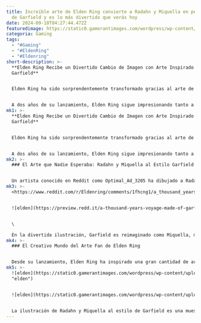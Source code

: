 ```yaml
---
title: Increíble arte de Elden Ring convierte a Radahn y Miquella en personajes
  de Garfield y es lo más divertido que verás hoy
date: 2024-09-18T04:27:44.472Z
featuredimage: https://static0.gamerantimages.com/wordpress/wp-content/uploads/2024/09/elden-ring-radahn-miquella-garfield.jpeg?q=49&fit=crop&w=1100&h=618&dpr=2
categoria: Gaming
tags:
  - "#Gaming"
  - "#EldenRing"
  - "#Eldenring"
short-description: >-
  **Elden Ring Recibe un Divertido Cambio de Imagen con Arte Inspirado en
  Garfield**


  Elden Ring ha sido sorprendentemente transformado gracias al arte de un talentoso fan que ha dado vida a un crossover inesperado con las tiras cómicas de Garfield. Desde su lanzamiento, Elden Ring se ha consolidado como uno de los mejores juegos de la década, y muchos fans han encontrado formas intrigantes de rendir homenaje al título de FromSoftware.


  A dos años de su lanzamiento, Elden Ring sigue impresionando tanto a los recién llegados como a los veteranos que lo juegan d
mk1: >-
  **Elden Ring Recibe un Divertido Cambio de Imagen con Arte Inspirado en
  Garfield**


  Elden Ring ha sido sorprendentemente transformado gracias al arte de un talentoso fan que ha dado vida a un crossover inesperado con las tiras cómicas de Garfield. Desde su lanzamiento, Elden Ring se ha consolidado como uno de los mejores juegos de la década, y muchos fans han encontrado formas intrigantes de rendir homenaje al título de FromSoftware.


  A dos años de su lanzamiento, Elden Ring sigue impresionando tanto a los recién llegados como a los veteranos que lo juegan desde el primer día. FromSoftware es conocido por la profunda y elaborada narrativa que presentan en cada uno de sus juegos, y Elden Ring no es la excepción. Desde sus desafiantes peleas contra jefes hasta su hermosa dirección de arte, Elden Ring ofrece una experiencia única. Este año, el DLC *Shadow of the Erdtree* trajo aún más detalles, especialmente con respecto a sus personajes. Radahn y Miquella son dos figuras clave dentro del lore de Elden Ring, lo que los convierte en el foco perfecto para el curioso arte de un fan.
mk2: >-
  ### El Arte que Nadie Esperaba: Radahn y Miquella al Estilo Garfield


  Un artista conocido en Reddit como Optimal_Ad_3205 ha dibujado a Radahn y Miquella en el estilo de las populares caricaturas de *Garfield*, creadas por Jim Davis. El icónico gato amante de la lasaña se ha convertido en un pilar de la cultura pop, y ahora algunos de los personajes más reconocidos de Elden Ring han sido recreados a su imagen. Muchos fans han encontrado formas creativas de rendir tributo a Elden Ring, pero este cruce entre mundos es inesperado y verdaderamente único.
mk3: >-
  <https://www.reddit.com/r/Eldenring/comments/1fhcng1/a_thousand_years_voyage_made_of_garfness/?embed_host_url=https://gamerant.com/elden-ring-radahn-miquella-garfield-makeover-fan-art/>


  ![elden](https://preview.redd.it/a-thousand-years-voyage-made-of-garfness-v0-se0eamw37zod1.jpeg?width=1080&crop=smart&auto=webp&s=0ed2350f5f6a398f1fa15d2ceda36ab2561a5b3d "elden")


  \

  En la divertida ilustración, Garfield es reimaginado como Miquella, mientras que su dueño, Jon Arbuckle, toma el papel de Radahn. Con la larga cabellera dorada y la vestimenta blanca de Miquella, Garfield adquiere una apariencia más angelical en comparación con su tradicional imagen en las tiras cómicas. Por otro lado, Jon Arbuckle aparece mucho más feroz que su versión habitual en los cómics. El DLC *Shadow of the Erdtree* ha arrojado mucha más luz sobre el personaje de Miquella, lo que ha hecho que sea aún más intrigante. El arte es tanto impresionante como hilarante, y resulta una delicia verlo. Entre las posibles franquicias que podrían cruzarse con Elden Ring, Garfield parecería estar al final de la lista de opciones. Sin embargo, el increíble trabajo de Optimal_Ad_3205 ha hecho que este crossover sea una realidad.
mk4: >-
  ### El Creativo Mundo del Arte Fan de Elden Ring


  Desde su lanzamiento, Elden Ring ha inspirado una gran cantidad de arte creado por fans, demostrando cuánto significa el juego para tantas personas. Este cambio de imagen inspirado en Garfield es un brillante ejemplo de cómo el pensamiento creativo puede traer a la vida cruces inusuales y sorprendentes. La comunidad de fans sigue sorprendiendo con su capacidad para mezclar el oscuro y desafiante mundo de Elden Ring con otras icónicas figuras de la cultura popular.
mk5: >-
  ![elden](https://static0.gamerantimages.com/wordpress/wp-content/uploads/2024/07/radahn.jpg?q=49&fit=crop&w=750&h=422&dpr=2
  "elden")


  ![elden](https://static0.gamerantimages.com/wordpress/wp-content/uploads/2024/06/elden-ring-shadow-of-the-erdtree-kindly-miquella-torrent-teaser-image-cropped-1.jpg?q=49&fit=crop&w=750&h=422&dpr=2 "elden")


  La ilustración de Radahn y Miquella al estilo de Garfield es una muestra de la infinita creatividad de los fans de Elden Ring, que constantemente encuentran nuevas y sorprendentes maneras de rendir homenaje al juego. Estos cruces inesperados no solo son un regalo para los ojos, sino que también reafirman la gran influencia de Elden Ring en la cultura popular actual.
---
```


